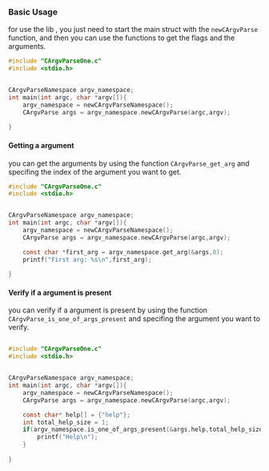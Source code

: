 ### Basic Usage

for use the lib , you just need to start the main struct with the `newCArgvParse` function, and then you can use the functions to get the flags and the arguments.

```c
#include "CArgvParseOne.c"
#include <stdio.h>


CArgvParseNamespace argv_namespace;
int main(int argc, char *argv[]){
    argv_namespace = newCArgvParseNamespace();
    CArgvParse args = argv_namespace.newCArgvParse(argc,argv);
   
}
```

#### Getting a argument

you can get the arguments by using the function `CArgvParse_get_arg` and specifing the index of the argument you want to get.

```c
#include "CArgvParseOne.c"
#include <stdio.h>


CArgvParseNamespace argv_namespace;
int main(int argc, char *argv[]){
    argv_namespace = newCArgvParseNamespace();
    CArgvParse args = argv_namespace.newCArgvParse(argc,argv);

    const char *first_arg = argv_namespace.get_arg(&args,0);
    printf("First arg: %s\n",first_arg);
    
}
```

#### Verify if a argument is present

you can verify if a argument is present by using the function `CArgvParse_is_one_of_args_present` and specifing the argument you want to verify.

```c

#include "CArgvParseOne.c"
#include <stdio.h>


CArgvParseNamespace argv_namespace;
int main(int argc, char *argv[]){
    argv_namespace = newCArgvParseNamespace();
    CArgvParse args = argv_namespace.newCArgvParse(argc,argv);

    const char* help[] = {"help"};
    int total_help_size = 1;
    if(argv_namespace.is_one_of_args_present(&args,help,total_help_size)){
        printf("Help\n");
    }
    
}
```